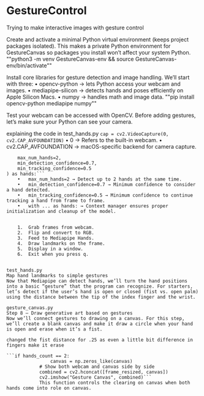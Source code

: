 # GestureControl
Trying to make interactive images with gesture control

Create and activate a minimal Python virtual environment (keeps project packages isolated).
This makes a private Python environment for GestureCanvas so packages you install won’t affect your system Python.
""python3 -m venv GestureCanvas-env && source GestureCanvas-env/bin/activate""

Install core libraries for gesture detection and image handling.
We’ll start with three:
	•	opencv-python → lets Python access your webcam and images.
	•	mediapipe-silicon → detects hands and poses efficiently on Apple Silicon Macs.
	•	numpy → handles math and image data.
""pip install opencv-python mediapipe numpy""

Test your webcam can be accessed with OpenCV.
Before adding gestures, let’s make sure your Python can see your camera.

explaining the code in test_hands.py
```cap = cv2.VideoCapture(0, cv2.CAP_AVFOUNDATION)```
	•	0 → Refers to the built-in webcam.
	•	cv2.CAP_AVFOUNDATION → macOS-specific backend for camera capture.

```with mp_hands.Hands(
    max_num_hands=2,
    min_detection_confidence=0.7,
    min_tracking_confidence=0.5
) as hands:```
	•	max_num_hands=2 → Detect up to 2 hands at the same time.
	•	min_detection_confidence=0.7 → Minimum confidence to consider a hand detected.
	•	min_tracking_confidence=0.5 → Minimum confidence to continue tracking a hand from frame to frame.
	•	with ... as hands: → Context manager ensures proper initialization and cleanup of the model.


	1.	Grab frames from webcam.
	2.	Flip and convert to RGB.
	3.	Feed to Mediapipe Hands.
	4.	Draw landmarks on the frame.
	5.	Display in a window.
	6.	Exit when you press q.


test_hands.py
Map hand landmarks to simple gestures
Now that Mediapipe can detect hands, we’ll turn the hand positions into a basic “gesture” that the program can recognize. For starters, let’s detect if the user’s hand is open or closed (fist vs. open palm) using the distance between the tip of the index finger and the wrist.

gesture_canvas.py
Step 8 — Draw generative art based on gestures
Now we’ll connect gestures to drawing on a canvas. For this step, we’ll create a blank canvas and make it draw a circle when your hand is open and erase when it’s a fist.

changed the fist distance for .25 as even a little bit difference in fingers make it erase

```if hands_count == 2:
                canvas = np.zeros_like(canvas)
            # Show both webcam and canvas side by side
            combined = cv2.hconcat([frame_resized, canvas])
            cv2.imshow("Gesture Canvas", combined)```
			This function controls the clearing on canvas when both hands come into role on canvas.


